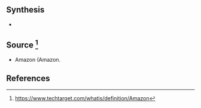 ## Synthesis
- 
## Source [^1]
- Amazon (Amazon.
## References

[^1]: https://www.techtarget.com/whatis/definition/Amazon